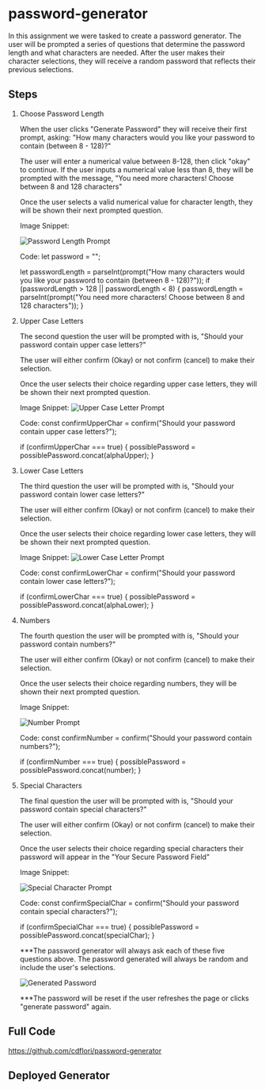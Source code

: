 # password-generator

In this assignment we were tasked to create a password generator. The user will be prompted a series of questions that determine the password length and what characters are needed. After the user makes their character selections, they will receive a random password that reflects their previous selections. 

## Steps

1. Choose Password Length
   
   When the user clicks "Generate Password" they will receive their first prompt, asking: "How many characters would you like your password    to contain (between 8 - 128)?"

   The user will enter a numerical value between 8-128, then click "okay" to continue. 
   If the user inputs a numerical value less than 8, they will be prompted with the message, "You need more characters! Choose between 8      and 128 characters"

   Once the user selects a valid numerical value for character length, they will be shown their next prompted question.

   Image Snippet: 

   ![Password Length Prompt](Develop/assets/images/charlength.png)

   Code: 
   let password = "";
        
   let passwordLength = parseInt(prompt("How many characters would you like your password to contain (between 8 - 128)?"));
   if (passwordLength > 128 || passwordLength < 8) {
     passwordLength = parseInt(prompt("You need more characters! Choose between 8 and 128 characters"));
    }

2. Upper Case Letters
    
    The second question the user will be prompted with is, "Should your password contain upper case letters?"

    The user will either confirm (Okay) or not confirm (cancel) to make their selection.

    Once the user selects their choice regarding upper case letters, they will be shown their next prompted question.

    Image Snippet:
        ![Upper Case Letter Prompt](Develop/assets/images/uppercase.png)

   Code:
   const confirmUpperChar = confirm("Should your password contain upper case letters?");

   if (confirmUpperChar === true) {
     possiblePassword = possiblePassword.concat(alphaUpper);
    }

3. Lower Case Letters
    
    The third question the user will be prompted with is, "Should your password contain lower case letters?"

    The user will either confirm (Okay) or not confirm (cancel) to make their selection.

    Once the user selects their choice regarding lower case letters, they will be shown their next prompted question.

    Image Snippet:
        ![Lower Case Letter Prompt](Develop/assets/images/lowercase.png)

    Code:
    const confirmLowerChar = confirm("Should your password contain lower case letters?");

    if (confirmLowerChar === true) {
      possiblePassword = possiblePassword.concat(alphaLower);
    }

4. Numbers
    
    The fourth question the user will be prompted with is, "Should your password contain numbers?"

    The user will either confirm (Okay) or not confirm (cancel) to make their selection.

    Once the user selects their choice regarding numbers, they will be shown their next prompted question.

    Image Snippet:

    ![Number Prompt](Develop/assets/images/numbers.png)

    Code:
    const confirmNumber = confirm("Should your password contain numbers?");

    if (confirmNumber === true) {
      possiblePassword = possiblePassword.concat(number);
    }

5. Special Characters
    
    The final question the user will be prompted with is, "Should your password contain special characters?"

    The user will either confirm (Okay) or not confirm (cancel) to make their selection.

    Once the user selects their choice regarding special characters their password will appear in the "Your Secure Password Field"

    Image Snippet:

    ![Special Character Prompt](Develop/assets/images/specialchar.png)


    Code:
      const confirmSpecialChar = confirm("Should your password contain special characters?");

      if (confirmSpecialChar === true) {
        possiblePassword = possiblePassword.concat(specialChar);
      }

    ***The password generator will always ask each of these five questions above. The password generated will always be random and include the user's selections. 

    ![Generated Password](Develop/assets/images/generatedpass.png)

    ***The password will be reset if the user refreshes the page or clicks "generate password" again. 

    

## Full Code

https://github.com/cdflori/password-generator 

## Deployed Generator





